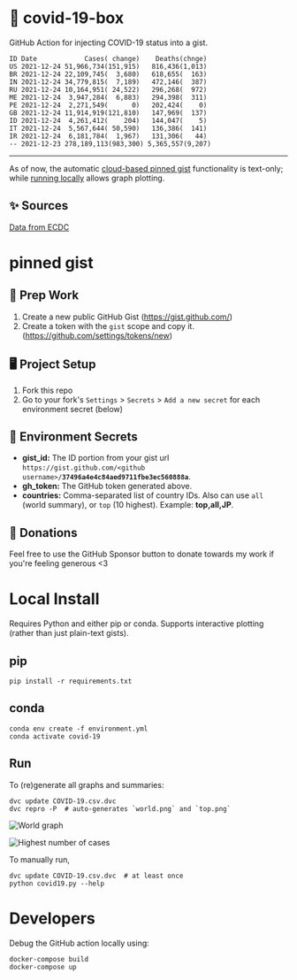 # 🏥 covid-19-box

GitHub Action for injecting COVID-19 status into a gist.

```
ID Date            Cases( change)    Deaths(chnge)
US 2021-12-24 51,966,734(151,915)   816,436(1,013)
BR 2021-12-24 22,109,745(  3,680)   618,655(  163)
IN 2021-12-24 34,779,815(  7,189)   472,146(  387)
RU 2021-12-24 10,164,951( 24,522)   296,268(  972)
ME 2021-12-24  3,947,284(  6,883)   294,398(  311)
PE 2021-12-24  2,271,549(      0)   202,424(    0)
GB 2021-12-24 11,914,919(121,810)   147,969(  137)
ID 2021-12-24  4,261,412(    204)   144,047(    5)
IT 2021-12-24  5,567,644( 50,590)   136,386(  141)
IR 2021-12-24  6,181,784(  1,967)   131,306(   44)
-- 2021-12-23 278,189,113(983,300) 5,365,557(9,207)
```

---

As of now, the automatic [cloud-based pinned gist](#pinned-gist) functionality is text-only;
while [running locally](#local-install) allows graph plotting.

## ✨ Sources

[Data from ECDC](https://www.ecdc.europa.eu/en/publications-data/download-todays-data-geographic-distribution-covid-19-cases-worldwide)

# pinned gist

## 🎒 Prep Work
1. Create a new public GitHub Gist (https://gist.github.com/)
1. Create a token with the `gist` scope and copy it. (https://github.com/settings/tokens/new)

## 🖥 Project Setup
1. Fork this repo
1. Go to your fork's `Settings` > `Secrets` > `Add a new secret` for each environment secret (below)

## 🤫 Environment Secrets
- **gist_id:** The ID portion from your gist url `https://gist.github.com/<github username>/`**`37496a4e4c84aed9711fbe3ec560888a`**.
- **gh_token:** The GitHub token generated above.
- **countries:** Comma-separated list of country IDs. Also can use `all` (world summary), or `top` (10 highest). Example: **top,all,JP**.

## 💸 Donations

Feel free to use the GitHub Sponsor button to donate towards my work if you're feeling generous <3

# Local Install

Requires Python and either pip or conda. Supports interactive plotting (rather than just plain-text gists).

## pip

```
pip install -r requirements.txt
```

## conda

```
conda env create -f environment.yml
conda activate covid-19
```

## Run

To (re)generate all graphs and summaries:

```
dvc update COVID-19.csv.dvc
dvc repro -P  # auto-generates `world.png` and `top.png`
```

![World graph](world.png)

![Highest number of cases](top.png)

To manually run,

```
dvc update COVID-19.csv.dvc  # at least once
python covid19.py --help
```

# Developers

Debug the GitHub action locally using:

```
docker-compose build
docker-compose up
```

